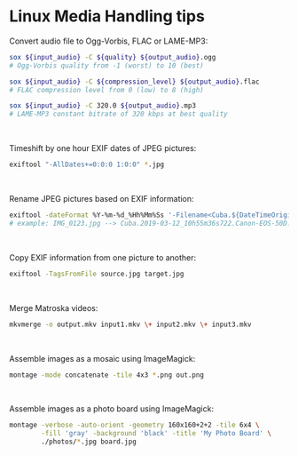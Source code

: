 # Linux Media Handling tips

Convert audio file to Ogg-Vorbis, FLAC or LAME-MP3:
```sh
sox ${input_audio} -C ${quality} ${output_audio}.ogg
# Ogg-Vorbis quality from -1 (worst) to 10 (best)

sox ${input_audio} -C ${compression_level} ${output_audio}.flac
# FLAC compression level from 0 (low) to 8 (high)

sox ${input_audio} -C 320.0 ${output_audio}.mp3
# LAME-MP3 constant bitrate of 320 kbps at best quality
```

&nbsp;

Timeshift by one hour EXIF dates of JPEG pictures:
```sh
exiftool "-AllDates+=0:0:0 1:0:0" *.jpg
```

&nbsp;

Rename JPEG pictures based on EXIF information:
```sh
exiftool -dateFormat %Y-%m-%d_%Hh%Mm%Ss '-Filename<Cuba.${DateTimeOriginal}_${SubSecTimeOriginal;$_.=0 x(3-length)}.${Model;tr/ /-/}.%e' *.jpg
# example: IMG_0123.jpg --> Cuba.2019-03-12_10h55m36s722.Canon-EOS-50D.jpg
```

&nbsp;

Copy EXIF information from one picture to another:
```sh
exiftool -TagsFromFile source.jpg target.jpg
```

&nbsp;

Merge Matroska videos:
```sh
mkvmerge -o output.mkv input1.mkv \+ input2.mkv \+ input3.mkv
```

&nbsp;

Assemble images as a mosaic using ImageMagick:
```sh
montage -mode concatenate -tile 4x3 *.png out.png
```

&nbsp;

Assemble images as a photo board using ImageMagick:
```sh
montage -verbose -auto-orient -geometry 160x160+2+2 -tile 6x4 \
        -fill 'gray' -background 'black' -title 'My Photo Board' \
        ./photos/*.jpg board.jpg
```
